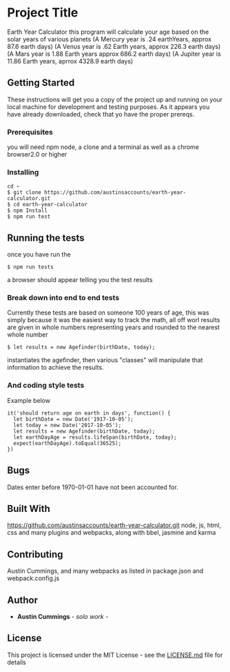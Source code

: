 # Project Title
Earth Year Calculator
this program will calculate your age based on the solar years of various planets
(A Mercury year is .24 earthYears, approx 87.6 earth days)
(A Venus year is .62 Earth years, approx 226.3  earth days)
(A Mars year is 1.88 Earth years approx 686.2  earth days)
(A Jupiter year is 11.86 Earth years, aprrox 4328.9  earth days)


## Getting Started

These instructions will get you a copy of the project up and running on your local machine for development and testing purposes. As it appears you have already downloaded, check that yo have the proper prereqs.



### Prerequisites
you will need npm node, a clone and a terminal
 as well as a chrome browser2.0 or higher

### Installing
```
cd ~
$ git clone https://github.com/austinsaccounts/earth-year-calculator.git
$ cd earth-year-calculator
$ npm Install
$ npm run test
```

## Running the tests

once you have run the
````
$ npm run tests
````
a browser should appear telling you the test results

### Break down into end to end tests

Currently these tests are based on someone 100 years of age, this was simply because it was the easiest way to track the math, all off worl results are given in whole numbers representing years and rounded to the nearest whole number

```
$ let results = new Agefinder(birthDate, today);
````
 instantiates the agefinder, then various "classes" will manipulate that information to achieve the results.


### And coding style tests

Example below

```
it('should return age on earth in days', function() {
  let birthDate = new Date('1917-10-05');
  let today = new Date('2017-10-05');
  let results = new Agefinder(birthDate, today);
  let earthDayAge = results.lifeSpan(birthDate, today);
  expect(earthDayAge).toEqual(36525);
})
```
## Bugs
  Dates enter before 1970-01-01 have not been accounted for.


## Built With
https://github.com/austinsaccounts/earth-year-calculator.git
node, js, html, css
and many plugins and webpacks, along with bbel, jasmine and karma

## Contributing
Austin Cummings, and many webpacks as listed in package.json and webpack.config.js

## Author

* **Austin Cummings** - *solo work* -
## License

This project is licensed under the MIT License - see the [LICENSE.md](LICENSE.md) file for details
